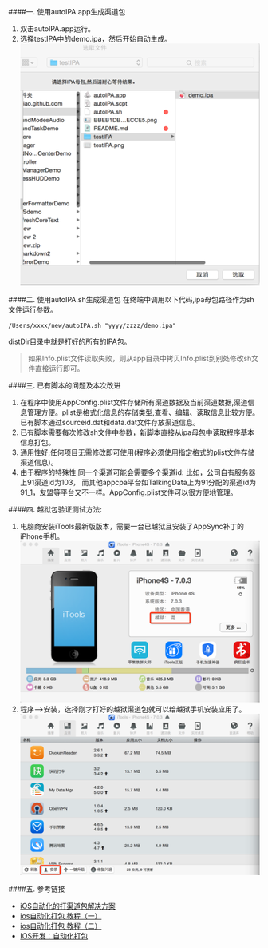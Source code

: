 ####一. 使用autoIPA.app生成渠道包
1. 双击autoIPA.app运行。
2. 选择testIPA中的demo.ipa，然后开始自动生成。
![image](selectedIPA.png)

####二. 使用autoIPA.sh生成渠道包
在终端中调用以下代码,ipa母包路径作为sh文件运行参数。

	/Users/xxxx/new/autoIPA.sh "yyyy/zzzz/demo.ipa"
distDir目录中就是打好的所有的IPA包。

>如果Info.plist文件读取失败，则从app目录中拷贝Info.plist到别处修改sh文件直接运行即可。

####三. 已有脚本的问题及本次改进
1. 在程序中使用AppConfig.plist文件存储所有渠道数据及当前渠道数据,渠道信息管理方便。plist是格式化信息的存储类型,查看、编辑、读取信息比较方便。已有脚本通过sourceid.dat和data.dat文件存放渠道信息。
2. 已有脚本需要每次修改sh文件中参数，新脚本直接从ipa母包中读取程序基本信息打包。
3. 通用性好,任何项目无需修改即可使用(程序必须使用指定格式的plist文件存储渠道信息)。
4. 由于程序的特殊性,同一个渠道可能会需要多个渠道id: 比如，公司自有服务器上91渠道id为103，	而其他appcpa平台如TalkingData上为91分配的渠道id为91_1，友盟等平台又不一样。AppConfig.plist文件可以很方便地管理。

####四. 越狱包验证测试方法:
1. 电脑商安装iTools最新版版本，需要一台已越狱且安装了AppSync补丁的iPhone手机。
![image](BBEB1DB0-8F40-4CD4-AC30-AA54479ECCE5.png)
2. 程序-->安装，选择刚才打好的越狱渠道包就可以给越狱手机安装应用了。
![image](testIPA.png)

####五. 参考链接
* [iOS自动化的打渠道包解决方案](http://mobile.51cto.com/hot-439106.htm)
* [ios自动化打包 教程（一）](http://blog.sina.com.cn/s/blog_7c8dc2d50101a52r.html)
* [ios自动化打包 教程（二）](http://blog.sina.com.cn/s/blog_7c8dc2d50101a53f.html)
* [IOS开发：自动化打包](http://blog.csdn.net/daiyelang/article/details/8641221)



